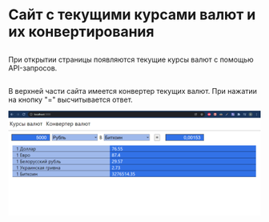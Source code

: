 # Сайт с текущими курсами валют и их конвертирования

##
При открытии страницы появляются текущие курсы валют с помощью API-запросов.
##
В верхней части сайта имеется конвертер текущих валют.
При нажатии на кнопку "=" высчитывается ответ. 

![alt text](screen.PNG)


